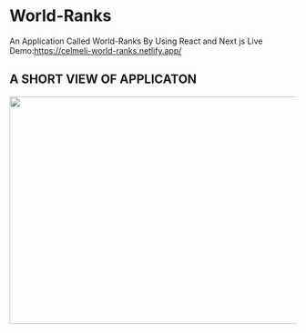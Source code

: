 # World-Ranks
An Application Called World-Ranks By Using React and Next js
Live Demo:https://celmeli-world-ranks.netlify.app/
## A SHORT VIEW OF APPLICATON

<img src="https://media.giphy.com/media/v1.Y2lkPTc5MGI3NjExdzNpanF3M3E3OWprM3J5bHRic3M2ZHMyNDhhZGJqejJxNDlpNzZ4biZlcD12MV9pbnRlcm5hbF9naWZfYnlfaWQmY3Q9Zw/9x3DeED6mV0aixDG00/giphy.gif" width="800" height="400m" />


